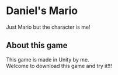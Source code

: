 # Daniel's Mario
Just Mario but the character is me!

 ## About this game
 This game is made in Unity by me. \
 Welcome to download this game and try it!!!
